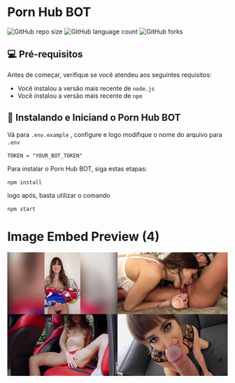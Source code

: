 # Porn Hub BOT

![GitHub repo size](https://img.shields.io/github/repo-size/tysaiwofc/pornhub-bot?style=for-the-badge)
![GitHub language count](https://img.shields.io/github/languages/count/tysaiwofc/pornhub-bot?style=for-the-badge)
![GitHub forks](https://img.shields.io/github/forks/tysaiwofc/pornhub-bot?style=for-the-badge)


## 💻 Pré-requisitos

Antes de começar, verifique se você atendeu aos seguintes requisitos:

* Você instalou a versão mais recente de `node.js`
* Você instalou a versão mais recente de `npm`

## 🚀 Instalando e Iniciand o Porn Hub BOT

Vá para `.env.example` , configure e logo modifique o nome do arquivo para `.env`

```
TOKEN = "YOUR_BOT_TOKEN"
```


Para instalar o Porn Hub BOT, siga estas etapas:

```
npm install
```

logo após, basta utilizar o comando

```
npm start
```



# Image Embed Preview (4)
<div align="center">
  <img src="./images.png">
</div>